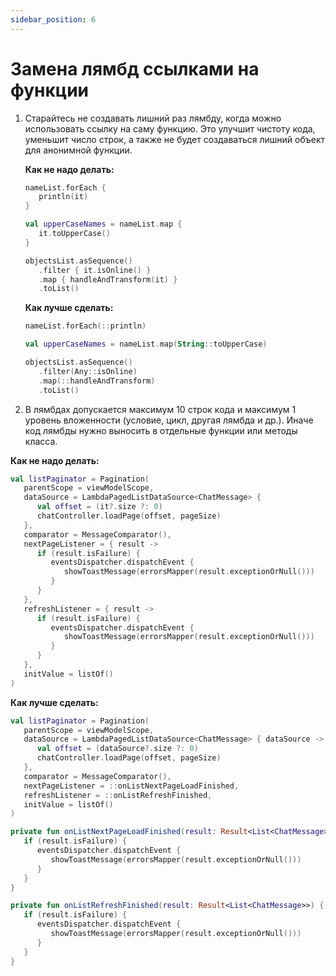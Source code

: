```yaml
---
sidebar_position: 6
---
```


# Замена лямбд ссылками на функции

1. Старайтесь не создавать лишний раз лямбду, когда можно использовать ссылку на саму функцию. Это улучшит чистоту кода, уменьшит число строк, а также не будет создаваться лишний объект для анонимной функции.

   **Как не надо делать:**
   ```kotlin
   nameList.forEach {
      println(it)
   }
   
   val upperCaseNames = nameList.map {
      it.toUpperCase()
   }
   
   objectsList.asSequence()
      .filter { it.isOnline() }
      .map { handleAndTransform(it) }
      .toList()
   ```

   **Как лучше сделать:**
   ```kotlin
   nameList.forEach(::println)
   
   val upperCaseNames = nameList.map(String::toUpperCase)
   
   objectsList.asSequence()
      .filter(Any::isOnline)
      .map(::handleAndTransform)
      .toList()
   ```

1. В лямбдах допускается максимум 10 строк кода и максимум 1 уровень вложенности (условие, цикл, другая лямбда и др.). Иначе код лямбды нужно выносить в отдельные функции или методы класса.

**Как не надо делать:**

   ```kotlin
   val listPaginator = Pagination(
      parentScope = viewModelScope,
      dataSource = LambdaPagedListDataSource<ChatMessage> {
         val offset = (it?.size ?: 0)
         chatController.loadPage(offset, pageSize)
      },
      comparator = MessageComparator(),
      nextPageListener = { result ->
         if (result.isFailure) {
            eventsDispatcher.dispatchEvent {
               showToastMessage(errorsMapper(result.exceptionOrNull()))
            }
         }
      },
      refreshListener = { result ->
         if (result.isFailure) {
            eventsDispatcher.dispatchEvent {
               showToastMessage(errorsMapper(result.exceptionOrNull()))
            }
         }
      },
      initValue = listOf()
   )
   ```

   **Как лучше сделать:**
   ```kotlin
   val listPaginator = Pagination(
      parentScope = viewModelScope,
      dataSource = LambdaPagedListDataSource<ChatMessage> { dataSource ->
         val offset = (dataSource?.size ?: 0)
         chatController.loadPage(offset, pageSize)
      },
      comparator = MessageComparator(),
      nextPageListener = ::onListNextPageLoadFinished,
      refreshListener = ::onListRefreshFinished,
      initValue = listOf()
   )
   
   private fun onListNextPageLoadFinished(result: Result<List<ChatMessage>>) {
      if (result.isFailure) {
         eventsDispatcher.dispatchEvent {
            showToastMessage(errorsMapper(result.exceptionOrNull()))
         }
      }
   }
   
   private fun onListRefreshFinished(result: Result<List<ChatMessage>>) {
      if (result.isFailure) {
         eventsDispatcher.dispatchEvent {
            showToastMessage(errorsMapper(result.exceptionOrNull()))
         }
      }
   }
   ```
